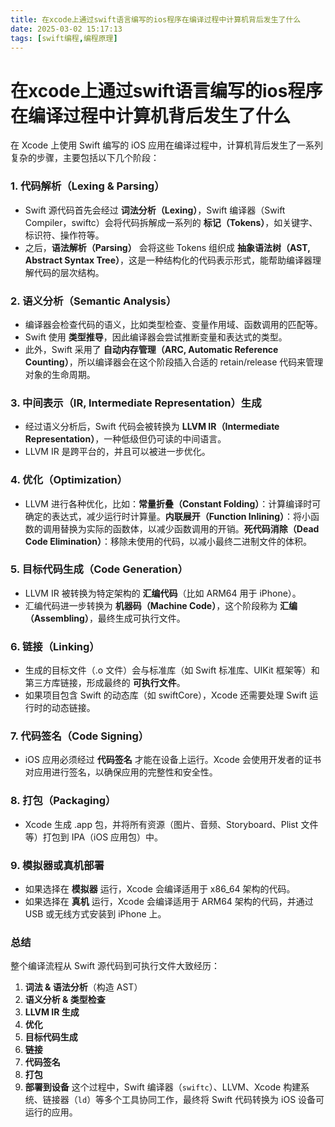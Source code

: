 ```yaml
---
title: 在xcode上通过swift语言编写的ios程序在编译过程中计算机背后发生了什么
date: 2025-03-02 15:17:13
tags: [swift编程,编程原理]
---
```





 #  在xcode上通过swift语言编写的ios程序在编译过程中计算机背后发生了什么
 
 在 Xcode 上使用 Swift 编写的 iOS 应用在编译过程中，计算机背后发生了一系列复杂的步骤，主要包括以下几个阶段：

### 1. **代码解析（Lexing & Parsing）**

- Swift 源代码首先会经过 **词法分析（Lexing）**，Swift 编译器（Swift Compiler，swiftc）会将代码拆解成一系列的 **标记（Tokens）**，如关键字、标识符、操作符等。
- 之后，**语法解析（Parsing）** 会将这些 Tokens 组织成 **抽象语法树（AST, Abstract Syntax Tree）**，这是一种结构化的代码表示形式，能帮助编译器理解代码的层次结构。
### 2. **语义分析（Semantic Analysis）**
<!--more-->
- 编译器会检查代码的语义，比如类型检查、变量作用域、函数调用的匹配等。
- Swift 使用 **类型推导**，因此编译器会尝试推断变量和表达式的类型。
- 此外，Swift 采用了 **自动内存管理（ARC, Automatic Reference Counting）**，所以编译器会在这个阶段插入合适的 retain/release 代码来管理对象的生命周期。
### 3. **中间表示（IR, Intermediate Representation）生成**

- 经过语义分析后，Swift 代码会被转换为 **LLVM IR（Intermediate Representation）**，一种低级但仍可读的中间语言。
- LLVM IR 是跨平台的，并且可以被进一步优化。
### 4. **优化（Optimization）**

- LLVM 进行各种优化，比如：**常量折叠（Constant Folding）**：计算编译时可确定的表达式，减少运行时计算量。**内联展开（Function Inlining）**：将小函数的调用替换为实际的函数体，以减少函数调用的开销。**死代码消除（Dead Code Elimination）**：移除未使用的代码，以减小最终二进制文件的体积。
### 5. **目标代码生成（Code Generation）**

- LLVM IR 被转换为特定架构的 **汇编代码**（比如 ARM64 用于 iPhone）。
- 汇编代码进一步转换为 **机器码（Machine Code）**，这个阶段称为 **汇编（Assembling）**，最终生成可执行文件。
### 6. **链接（Linking）**

- 生成的目标文件（.o 文件）会与标准库（如 Swift 标准库、UIKit 框架等）和第三方库链接，形成最终的 **可执行文件**。
- 如果项目包含 Swift 的动态库（如 swiftCore），Xcode 还需要处理 Swift 运行时的动态链接。
### 7. **代码签名（Code Signing）**

- iOS 应用必须经过 **代码签名** 才能在设备上运行。Xcode 会使用开发者的证书对应用进行签名，以确保应用的完整性和安全性。
### 8. **打包（Packaging）**

- Xcode 生成 .app 包，并将所有资源（图片、音频、Storyboard、Plist 文件等）打包到 IPA（iOS 应用包）中。
### 9. **模拟器或真机部署**

- 如果选择在 **模拟器** 运行，Xcode 会编译适用于 x86_64 架构的代码。
- 如果选择在 **真机** 运行，Xcode 会编译适用于 ARM64 架构的代码，并通过 USB 或无线方式安装到 iPhone 上。
### 总结

整个编译流程从 Swift 源代码到可执行文件大致经历：

1. **词法 & 语法分析**（构造 AST）
2. **语义分析 & 类型检查**
3. **LLVM IR 生成**
4. **优化**
5. **目标代码生成**
6. **链接**
7. **代码签名**
8. **打包**
9. **部署到设备**
这个过程中，Swift 编译器（`swiftc`）、LLVM、Xcode 构建系统、链接器（`ld`）等多个工具协同工作，最终将 Swift 代码转换为 iOS 设备可运行的应用。